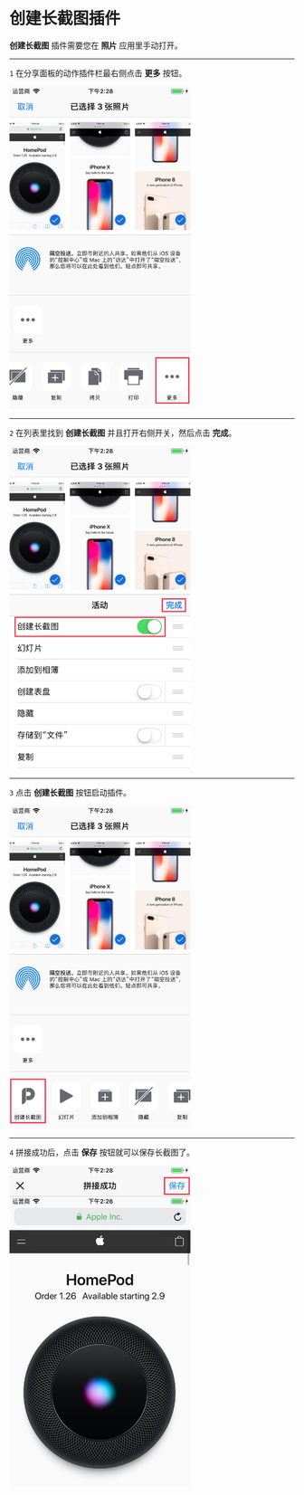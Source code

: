 # 创建长截图插件

**创建长截图** 插件需要您在 **照片** 应用里手动打开。

---

`1` 在分享面板的动作插件栏最右侧点击 **更多** 按钮。

<img src="../image/guide-create-scrollshot-1.jpg" width="320" >


---

`2` 在列表里找到 **创建长截图** 并且打开右侧开关，然后点击 **完成**。

<img src="../image/guide-create-scrollshot-2.jpg" width="320" >

---

`3` 点击 **创建长截图** 按钮启动插件。

<img src="../image/guide-create-scrollshot-3.jpg" width="320" >

---

`4` 拼接成功后，点击 **保存** 按钮就可以保存长截图了。

<img src="../image/guide-create-scrollshot-4.jpg" width="320" >
